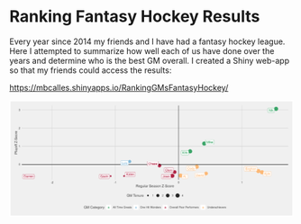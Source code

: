 # Ranking Fantasy Hockey Results

Every year since 2014 my friends and I have had a fantasy hockey league. Here I attempted to summarize how well each of us have done over the years and determine who is the best GM overall. I created a Shiny web-app so that my friends could access the results:

https://mbcalles.shinyapps.io/RankingGMsFantasyHockey/

![Screenshot](FantasyHockeyResults.PNG)

